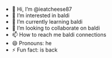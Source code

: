 - 👋 Hi, I’m @ieatcheese87
- 👀 I’m interested in baldi
- 🌱 I’m currently learning baldi
- 💞️ I’m looking to collaborate on baldi
- 📫 How to reach me baldi connections
- 😄 Pronouns: he
- ⚡ Fun fact: is back

<!---
ieatcheese87/ieatcheese87 is a ✨ special ✨ repository because its `README.md` (this file) appears on your GitHub profile.
You can click the Preview link to take a look at your changes.
--->
